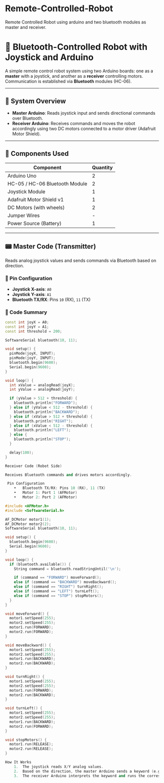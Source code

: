 # Remote-Controlled-Robot
Remote Controlled Robot using arduino and two bluetooth modules as master and receiver.
# 🤖 Bluetooth-Controlled Robot with Joystick and Arduino

A simple remote control robot system using two Arduino boards: one as a **master** with a joystick, and another as a **receiver** controlling motors. Communication is established via **Bluetooth** modules (HC-06).

---

## 🔗 System Overview

- **Master Arduino**: Reads joystick input and sends directional commands over Bluetooth.
- **Receiver Arduino**: Receives commands and moves the robot accordingly using two DC motors connected to a motor driver (Adafruit Motor Shield).

---

## 🧰 Components Used

| Component                | Quantity |
|--------------------------|----------|
| Arduino Uno              | 2        |
| HC-05 / HC-06 Bluetooth Module | 2    |
| Joystick Module          | 1        |
| Adafruit Motor Shield v1 | 1        |
| DC Motors (with wheels)  | 2        |
| Jumper Wires             | -        |
| Power Source (Battery)   | 1        |

---

## 📟 Master Code (Transmitter)

Reads analog joystick values and sends commands via Bluetooth based on direction.

### 🔧 Pin Configuration
- **Joystick X-axis**: `A0`
- **Joystick Y-axis**: `A1`
- **Bluetooth TX/RX**: Pins `10` (RX), `11` (TX)

### 📜 Code Summary
```cpp
const int joyX = A0;
const int joyY = A1;
const int threshold = 200;

SoftwareSerial bluetooth(10, 11);

void setup() {
  pinMode(joyX, INPUT);
  pinMode(joyY, INPUT);
  bluetooth.begin(9600);
  Serial.begin(9600);
}

void loop() {
  int xValue = analogRead(joyX);
  int yValue = analogRead(joyY);

  if (yValue > 512 + threshold) {
    bluetooth.println("FORWARD");
  } else if (yValue < 512 - threshold) {
    bluetooth.println("BACKWARD");
  } else if (xValue > 512 + threshold) {
    bluetooth.println("RIGHT");
  } else if (xValue < 512 - threshold) {
    bluetooth.println("LEFT");
  } else {
    bluetooth.println("STOP");
  }

  delay(100);
}

Receiver Code (Robot Side)

Receives Bluetooth commands and drives motors accordingly.

 Pin Configuration
	•	Bluetooth TX/RX: Pins 10 (RX), 11 (TX)
	•	Motor 1: Port 1 (AFMotor)
	•	Motor 2: Port 2 (AFMotor)

#include <AFMotor.h>
#include <SoftwareSerial.h>

AF_DCMotor motor1(1);
AF_DCMotor motor2(2);
SoftwareSerial bluetooth(10, 11);

void setup() {
  bluetooth.begin(9600);
  Serial.begin(9600);
}

void loop() {
  if (bluetooth.available()) {
    String command = bluetooth.readStringUntil('\n');

    if (command == "FORWARD") moveForward();
    else if (command == "BACKWARD") moveBackward();
    else if (command == "RIGHT") turnRight();
    else if (command == "LEFT") turnLeft();
    else if (command == "STOP") stopMotors();
  }
}

void moveForward() {
  motor1.setSpeed(255);
  motor2.setSpeed(255);
  motor1.run(FORWARD);
  motor2.run(FORWARD);
}

void moveBackward() {
  motor1.setSpeed(255);
  motor2.setSpeed(255);
  motor1.run(BACKWARD);
  motor2.run(BACKWARD);
}

void turnRight() {
  motor1.setSpeed(255);
  motor2.setSpeed(255);
  motor1.run(FORWARD);
  motor2.run(BACKWARD);
}

void turnLeft() {
  motor1.setSpeed(255);
  motor2.setSpeed(255);
  motor1.run(BACKWARD);
  motor2.run(FORWARD);
}

void stopMotors() {
  motor1.run(RELEASE);
  motor2.run(RELEASE);
}

How It Works
	1.	The joystick reads X/Y analog values.
	2.	Based on the direction, the master Arduino sends a keyword (e.g., "FORWARD") via Bluetooth.
	3.	The receiver Arduino interprets the keyword and runs the corresponding motor function.
